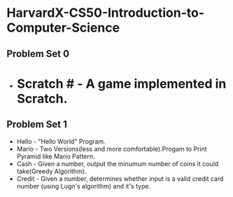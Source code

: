 # HarvardX-CS50-Introduction-to-Computer-Science

## Problem Set 0
* # Scratch # - A game implemented in Scratch.

## Problem Set 1
* Hello - "Hello World" Program.
* Mario - Two Versions(less and more comfortable).Progam to Print Pyramid like Mario Pattern.
* Cash - Given a number, output the minumum number of coins it could take(Greedy Algorithm).
* Credit - Given a number, determines whether input is a valid credit card number (using Lugn's algorithm) and it's type.
